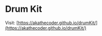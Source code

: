 # Drum Kit

Visit: [https://akathecoder.github.io/drumKit/](https://akathecoder.github.io/drumKit/)
